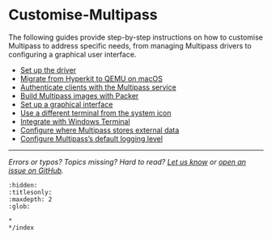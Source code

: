# Customise-Multipass
The following guides provide step-by-step instructions on how to customise Multipass to address specific needs, from managing Multipass drivers to configuring a graphical user interface.

- [Set up the driver](/how-to-guides/customise-multipass/set-up-the-driver) 
- [Migrate from Hyperkit to QEMU on macOS](/how-to-guides/customise-multipass/migrate-from-hyperkit-to-qemu-on-macos)
- [Authenticate clients with the Multipass service](/how-to-guides/customise-multipass/authenticate-clients-with-the-multipass-service)
- [Build Multipass images with Packer](/how-to-guides/customise-multipass/build-multipass-images-with-packer)
- [Set up a graphical interface](/how-to-guides/customise-multipass/set-up-a-graphical-interface)
- [Use a different terminal from the system icon](/how-to-guides/customise-multipass/use-a-different-terminal-from-the-system-icon)
- [Integrate with Windows Terminal](/how-to-guides/customise-multipass/how-to-integrate-with-windows-terminal)
- [Configure where Multipass stores external data](/how-to-guides/customise-multipass/configure-where-multipass-stores-external-data)
- [Configure Multipass’s default logging level](/how-to-guides/customise-multipass/configure-multipasss-default-logging-level)

<!-- REMOVED FROM DOCS AND MOVED TO COMMUNITY KNOWLEDGE
- [Use Multipass remotely](/)
-->

---

*Errors or typos? Topics missing? Hard to read? <a href="https://docs.google.com/forms/d/e/1FAIpQLSd0XZDU9sbOCiljceh3rO_rkp6vazy2ZsIWgx4gsvl_Sec4Ig/viewform?usp=pp_url&entry.317501128=https://multipass.run/docs/customise-multipass" target="_blank">Let us know</a> or <a href="https://github.com/canonical/multipass/issues/new/choose" target="_blank">open an issue on GitHub</a>.*


```{toctree}
:hidden:
:titlesonly:
:maxdepth: 2
:glob:

*
*/index
